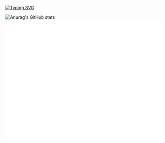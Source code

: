 [![Typing SVG](https://readme-typing-svg.herokuapp.com?font=Fira+Code&pause=1000&color=F78096&center=true&vCenter=true&multiline=true&width=500&height=120&lines=%E4%BD%A0%E5%A5%BD%EF%BC%8C%E8%BF%99%E9%87%8C%E6%98%AF%E6%96%B0%E6%89%8B%E5%BC%80%E5%8F%91%E8%80%85LAFzi-U)](https://git.io/typing-svg)

![Anurag's GitHub stats](https://github-readme-stats.vercel.app/api?username=LAFzi-U)
![Metrics](/github-metrics.svg)
